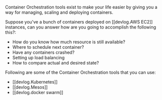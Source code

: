 
Container Orchestration tools exist to make your life easier by giving you a way for managing, scaling and deploying containers.

Suppose you've a bunch of containers deployed on [[devlog.AWS EC2]] instances, can you answer how are you going to accomplish the following this?:

- How do you know how much resource is still available?
- Where to schedule next container?
- Have any containers crashed?
- Setting up load balancing
- How to compare actual and desired state?

Following are some of the Container Orchestration tools that you can use:

- [[devlog.Kubernetes]]
- [[devlog.Mesos]]
- [[devlog.docker swarm]]
